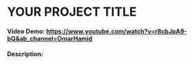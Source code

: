 # YOUR PROJECT TITLE
#### Video Demo:  https://www.youtube.com/watch?v=r8cbJpA9-bQ&ab_channel=OmarHamid
#### Description: